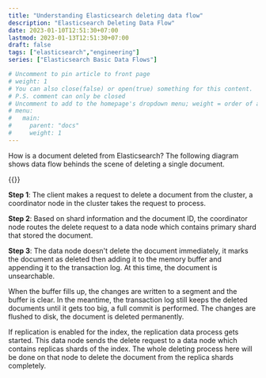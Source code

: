 ```yaml
---
title: "Understanding Elasticsearch deleting data flow"
description: "Elasticsearch Deleting Data Flow"
date: 2023-01-10T12:51:30+07:00
lastmod: 2023-01-13T12:51:30+07:00
draft: false
tags: ["elasticsearch","engineering"]
series: ["Elasticsearch Basic Data Flows"]

# Uncomment to pin article to front page
# weight: 1
# You can also close(false) or open(true) something for this content.
# P.S. comment can only be closed
# Uncomment to add to the homepage's dropdown menu; weight = order of article
# menu:
#   main:
#     parent: "docs"
#     weight: 1
---
```


How is a document deleted from Elasticsearch? The following diagram shows data flow behinds the scene of deleting a single document.

{{<imgcap title="Elasticsearch Deleting Data Flow" src="/images/posts/es-deleting-data-flow.png">}}

<!--more-->

**Step 1**: The client makes a request to delete a document from the cluster, a coordinator node in the cluster takes the request to 
process.

**Step 2**: Based on shard information and the document ID, the coordinator node routes the delete request to a data node
which contains primary shard that stored the document.

**Step 3**: The data node doesn't delete the document immediately, it marks the document as deleted then adding it to 
the memory buffer and appending it to the transaction log. At this time, the document is unsearchable.

When the buffer fills up, the changes are written to a segment and the buffer is clear. In the meantime, the
transaction log still keeps the deleted documents until it gets too big, a full commit is performed. The changes are flushed to
disk, the document is deleted permanently.

If replication is enabled for the index, the replication data process gets started. This data node sends the delete request
to a data node which contains replicas shards of the index. The whole deleting process here will be done on that node to
delete the document from the replica shards completely.
